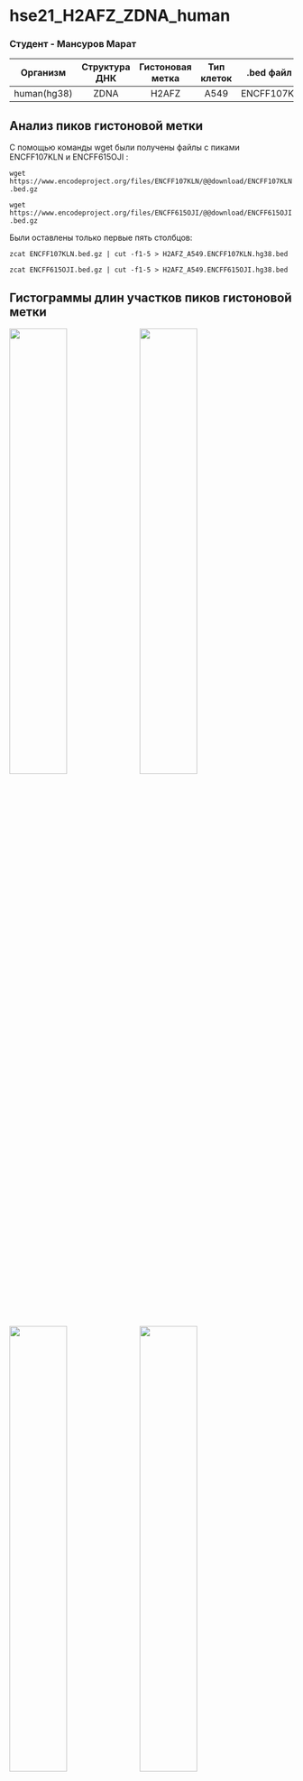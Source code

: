 # hse21_H2AFZ_ZDNA_human

### Cтудент - Мансуров Марат
| Организм      | Структура ДНК | Гистоновая метка | Тип клеток| .bed файл 1| .bed файл 2  |
| ------------- |:-------------:|:----------------:|:---------:|:----------:|:------------:|
| human(hg38)   | ZDNA          | H2AFZ           | A549      | ENCFF107KLN| ENCFF615OJI |

## Анализ пиков гистоновой метки

С помощью команды wget были получены файлы с пиками ENCFF107KLN и ENCFF615OJI :

`wget https://www.encodeproject.org/files/ENCFF107KLN/@@download/ENCFF107KLN.bed.gz` 

`wget https://www.encodeproject.org/files/ENCFF615OJI/@@download/ENCFF615OJI.bed.gz`

Были оставлены только первые пять столбцов:

`zcat ENCFF107KLN.bed.gz | cut -f1-5 > H2AFZ_A549.ENCFF107KLN.hg38.bed` 

`zcat ENCFF615OJI.bed.gz | cut -f1-5 > H2AFZ_A549.ENCFF615OJI.hg38.bed`

## Гистограммы длин участков пиков гистоновой метки

<p float="left">
  <img width="45%" src="https://github.com/Mrrrat/hse21_H2AFZ_ZDNA_human/blob/main/images/len_hist.H2AFZ_A549.ENCFF107KLN.hg38.png" />
  <img width="45%" src="https://github.com/Mrrrat/hse21_H2AFZ_ZDNA_human/blob/main/images/len_hist.H2AFZ_A549.ENCFF107KLN.hg19.png" />
</p>

<p float="left">
  <img width="45%" src="https://github.com/Mrrrat/hse21_H2AFZ_ZDNA_human/blob/main/images/len_hist.H2AFZ_A549.ENCFF615OJI.hg38.png" />
  <img width="45%" src="https://github.com/Mrrrat/hse21_H2AFZ_ZDNA_human/blob/main/images/len_hist.H2AFZ_A549.ENCFF615OJI.hg19.png" />
</p>

## Распредление длин пиков после фильтраци ( < 5000)

<p float="left">
  <img width="45%" src="https://github.com/Mrrrat/hse21_H2AFZ_ZDNA_human/blob/main/images/len_hist.H2AFZ_A549.ENCFF107KLN.hg19.png" />
  <img width="45%" src="https://github.com/Mrrrat/hse21_H2AFZ_ZDNA_human/blob/main/images/filter_peaks.H2AFZ_A549.ENCFF107KLN.hg19.filtered.hist.png" />
</p>

<p float="left">
  <img width="45%" src="https://github.com/Mrrrat/hse21_H2AFZ_ZDNA_human/blob/main/images/len_hist.H2AFZ_A549.ENCFF615OJI.hg19.png" />
  <img width="45%" src="https://github.com/Mrrrat/hse21_H2AFZ_ZDNA_human/blob/main/images/filter_peaks.H2AFZ_A549.ENCFF615OJI.hg19.filtered.hist.png" />
</p>

## Расположение пиков гистоновой метки H2AFZ относительно аннотироанных генов

<p float="left">
  <img width="45%" src="https://github.com/Mrrrat/hse21_H2AFZ_ZDNA_human/blob/main/images/chip_seeker.H2AFZ_A549.ENCFF107KLN.hg19.filtered.plotAnnoPie.png" />
  <img width="45%" src="https://github.com/Mrrrat/hse21_H2AFZ_ZDNA_human/blob/main/images/chip_seeker.H2AFZ_A549.ENCFF615OJI.hg19.filtered.plotAnnoPie.png" />
</p>

Объединяем файлы с пиками с помощью bedtools

`cat  *.filtered.bed  |   sort -k1,1 -k2,2n   |   bedtools merge   >  H2AFZ_A549.merge.hg19.bed`

Визуализируем в геномном браузере файлы с пиками и файл с объединенными пиками: 

`track visibility=dense name="ENCFF107KLN" description="H2AFZ_A549.ENCFF107KLN.hg19.filtered.bed"
https://raw.githubusercontent.com/Mrrrat/hse21_H2AFZ_ZDNA_human/main/data/H2AFZ_A549.ENCFF107KLN.hg19.filtered.bed`

`track visibility=dense name="ENCFF615OJI" description="H2AFZ_A549.ENCFF615OJI.hg19.filtered.bed"
https://raw.githubusercontent.com/Mrrrat/hse21_H2AFZ_ZDNA_human/main/data/H2AFZ_A549.ENCFF615OJI.hg19.filtered.bed`

`track visibility=dense name="ChIP_merge" color=50,50,200 description="H2AFZ_A549.merge.hg19.bed"
https://raw.githubusercontent.com/Mrrrat/hse21_H2AFZ_ZDNA_human/main/data/H2AFZ_A549.merge.hg19.bed`


Убеждаемся в корректности работы bedtools:

<img alt="ex0" src="https://github.com/Mrrrat/hse21_H2AFZ_ZDNA_human/blob/main/images/intersection.png">



## Анализ участков вторичной структуры ДНК
### Распределение длин участков вторичной структуры ДНК 

<img width="60%" src="https://github.com/Mrrrat/hse21_H2AFZ_ZDNA_human/blob/main/images/len_hist.DeepZ.png" />

### Расположение участков вторичной структуры относительно аннотированных генов

<img width="60%" src="https://github.com/Mrrrat/hse21_H2AFZ_ZDNA_human/blob/main/images/chip_seeker.DeepZ.plotAnnoPie.png" />

## Анализ пересечений гистоновой метки и структуры ДНК

Находим пересечения между гистоновой меткой и ZDNA

`bedtools intersect -a DeepZ.bed -b H2AFZ_A549.merge.hg19.bed > H2AFZ_A549.intersect_with_DeepZ.hg19.bed`

### Визуализация в геномном браузере исходных участков структуры ДНК, а также их пересечения с гистоновой меткой

`track visibility=dense name="DeepZ" color=0,200,0 description="DeepZ"
https://raw.githubusercontent.com/Mrrrat/hse21_H2AFZ_ZDNA_human/main/data/DeepZ.bed`

`track visibility=dense name="intersect_with_DeepZ" color=200,0,0 description="H2AFZ_A549.intersect_with_DeepZ.bed"
https://raw.githubusercontent.com/Mrrrat/hse21_H2AFZ_ZDNA_human/main/data/H2AFZ_A549.intersect_with_DeepZ.bed`

Координаты: chr1:17,231,470-17,231,761 

<img alt="ex1" src="https://github.com/Mrrrat/hse21_H2AFZ_ZDNA_human/blob/main/images/intersection.png">

[Ссылка](http://genome.ucsc.edu/s/Mansurov%20Marat/hse21_H2AFZ_ZDNA_human) на сохраненную сессию

### Ассоциируем полученные пересечения с ближайшими генами

<img width="45%" src="https://github.com/Mrrrat/hse21_H2AFZ_ZDNA_human/blob/main/images/chip_seeker.H2AFZ_A549.intersect_with_DeepZ.plotAnnoPie.png" />


## GO-анализ

Был проведен GO-анализ для уникальных генов с использованием сайта http://pantherdb.org/ 

Общая информация 

<img width="948" alt="е" src="https://github.com/Mrrrat/hse21_H2AFZ_ZDNA_human/blob/main/images/pantherdb1.png">

Наиболее значимые категории

<img width="946" alt="go_analysis" src="https://github.com/Mrrrat/hse21_H2AFZ_ZDNA_human/blob/main/images/pantherdb2.png">

Полный список категорий приведен [здесь](https://github.com/Mrrrat/hse21_H2AFZ_ZDNA_human/blob/main/data/pantherdb_GO_analysis.txt)

